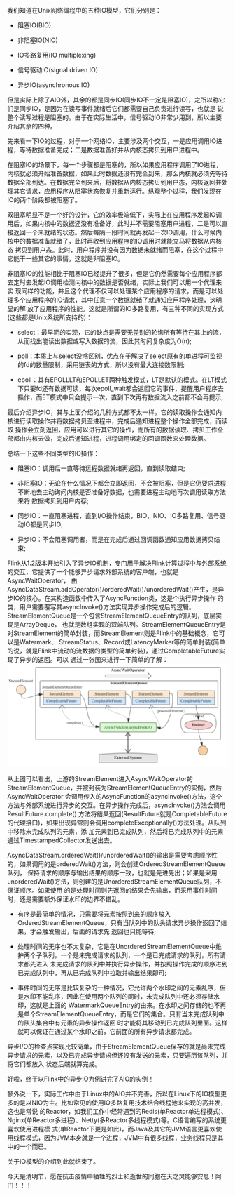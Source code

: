 我们知道在Unix网络编程中的五种IO模型，它们分别是：
  * 阻塞IO(BIO)

  * 非阻塞IO(NIO)

  * IO多路复用(IO multiplexing)

  * 信号驱动IO(signal driven IO)

  * 异步IO(asynchronous IO)

但是实际上除了AIO外，其余的都是同步IO(同步IO不一定是阻塞IO)，之所以称它们是同步IO，是因为在读写事件就绪后它们都需要自己负责进行读写，也就是
说整个读写过程是阻塞的。由于在实际生活中，信号驱动IO非常少用到，所以主要介绍其余的四种。

先来看一下IO的过程，对于一个网络IO，主要涉及两个交互，一是应用调用IO进程，等待数据准备完成；二是数据准备好并从内核态拷贝到用户进程中。

在阻塞IO的场景下，每一个步骤都是阻塞的，所以如果应用程序调用了IO进程，内核就必须开始准备数据，如果此时数据还没有完全到来，那么内核就必须先等待
数据全部到达。在数据完全到来后，将数据从内核态拷贝到用户态，内核返回并处理其它请求，应用程序从阻塞状态恢复并重新运行。纵观整个过程，我们发现在
IO的两个阶段都被阻塞了。

双阻塞明显不是一个好的设计，它的效率极端低下，实际上在应用程序发起IO调用后，如果内核中的数据还没有准备好，此时并不需要阻塞用户进程，二是可以直
接返回一个未就绪的状态。然后每隔一段时间就再发起一次IO调用，什么时候内核中的数据准备就绪了，此时再收到应用程序的IO调用时就能立马将数据从内核态
拷贝到用户态。此时，用户程序并没有因为数据未就绪而阻塞，在这个过程中它能干一些其它的事情，这就是非阻塞IO。

非阻塞IO的性能相比于阻塞IO已经提升了很多，但是它仍然需要每个应用程序都去定时去发起IO调用检测内核中的数据是否就绪，实际上我们可以用一个代理来实
现同样的功能，并且这个代理不仅可以处理某个应用程序的请求，而是可以处理多个应用程序的IO请求，其中任意一个数据就绪了就通知应用程序处理，这明显的解
放了应用程序的性能。这就是所谓的IO多路复用，有三种不同的实现方式(这些都是Unix系统所支持的)：
  * select：最早期的实现，它的缺点是需要无差别的轮询所有等待在其上的流，从而找出能读出数据或写入数据的流，因此其时间复杂度为O(n);

  * poll：本质上与select没啥区别，优点在于解决了select原有的单进程可监视的fd的数量限制，采用链表的方式，所以没有最大连接数限制;

  * epoll：其有EPOLLLT和EPOLLET两种触发模式，LT是默认的模式。在LT模式下只要fd还有数据可读，每次epoll_wait都会返回它的事件，提醒用户程序去
  操作，而ET模式中只会提示一次，直到下次再有数据流入之前都不会再提示;

最后介绍异步IO，其与上面介绍的几种方式都不太一样。它的读取操作会通知内核进行读取操作并将数据拷贝至进程中，完成后通知进程整个操作全部完成，而读取
操作会立刻返回，应用可以进行其它的操作，而所有的数据读取、拷贝工作全部都由内核去做，完成后通知进程，进程调用绑定的回调函数来处理数据。

总结一下这些不同类型的IO操作：
  * 阻塞IO：调用后一直等待远程数据就绪再返回，直到读取结束;

  * 非阻塞IO：无论在什么情况下都会立即返回，不会被阻塞，但是它仍要求进程不断地去主动询问内核是否准备好数据，也需要进程主动地再次调用读取方法来将
  数据拷贝到用户内存;

  * 同步IO：一直阻塞进程，直到I/O操作结束，BIO、NIO、IO多路复用、信号驱动IO都是同步IO;

  * 异步IO：不会阻塞调用者，而是在完成后通过回调函数通知应用数据拷贝结束;

Flink从1.2版本开始引入了异步IO机制，专门用于解决Flink计算过程中与外部系统的交互，它提供了一个能够异步请求外部系统的客户端，也就是AsyncWaitOperator，
由AsyncDataStream.addOperator()/orderedWait()/unorderedWait()产生，是异步IO的核心。在其构造函数中传入了AsyncFunction类，这是个执行异步操作
的类，用户需要覆写其asyncInvoke()方法实现异步操作完成后的逻辑。StreamElementQueue是一个包含StreamElementQueueEntry的队列，底层实现是ArrayDeque，
也就是数组实现的双端队列。StreamElementQueueEntry是对StreamElement的简单封装，而StreamElement则是Flink中的基础概念，它可以是Watermark、
StreamStatus、Record或LatencyMarker等的简单封装(简单的说，就是Flink中流动的流数据的类型的简单封装)，通过CompletableFuture实现了异步的返回。可以
通过一张图来进行一下简单的了解：
![AsyncIO](../assets/img/flink/asyncio.png "AsyncIO")

从上图可以看出，上游的StreamElement进入AsyncWaitOperator的StreamElementQueue，并被封装为StreamElementQueueEntry的实例，然后AsyncWaitOperator
会调用传入的AsyncFunction的asyncInvoke()方法，这个方法与外部系统进行异步的交互。在异步操作完成后，asyncInvoke()方法会调用ResultFuture.complete()
方法将结果返回(ResultFuture就是CompletableFuture的代理接口)，如果出现异常则会调用completeExceptionally()方法处理。从队列中移除未完成队列的元素，添
加元素到已完成队列，然后将已完成队列中的元素通过TimestampedCollector发送出去。

AsyncDataStream.orderedWait()/unorderedWait()的输出是需要考虑顺序性的，如果调用的是orderedWait()方法，则会创建OrderedStreamElementQueue队列，
保持请求的顺序与输出结果的顺序一致，也就是先进先出；如果是采用unorderedWait()方法，则创建的是UnorderedStreamElementQueue队列，不保证顺序。如果使用
的是处理时间则先返回的结果会先输出，而采用事件时间时，还是需要额外保证水印的边界不错乱。
  * 有序是最简单的情况，只需要将元素按照到来的顺序放入OrderedStreamElementQueue，只有当队列中的队头请求异步操作返回了结果，才会触发输出，后面的请求先
  返回也只能等待;

  * 处理时间的无序也不太复杂，它是在UnorderedStreamElementQueue中维护两个子队列，一个是未完成请求的队列，一个是已完成请求的队列，所有请求都先进入
  未完成请求的队列中并执行异步操作，并按照操作完成的顺序进到已完成队列中，再从已完成队列中拉取并输出结果即可;

  * 事件时间的无序是比较复杂的一种情况，它允许两个水印之间的元素乱序，但是水印不能乱序，因此在使用两个队列的同时，未完成队列中还必须存储水印，这就是上面的
  WatermarkQueueEntry的由来。在水印之间存储的也不再是单个StreamElementQueueEntry，而是它们的集合。只有当未完成队列中的队头集合中有元素的异步操作返回
  时才能将其移动到已完成队列里面。这样就可以保证在通过某个水印之前，它前面的所有异步请求都完成。

异步I/O的检查点实现比较简单，由于StreamElementQueue保存的就是尚未完成异步请求的元素，以及已完成异步请求但还没有发送的元素，只要遍历该队列，并将它们都放入
状态后端就算完成。

好啦，终于以Flink中的异步IO为例讲完了AIO的实例！

额外说一下，实际工作中由于Linux中的AIO并不完善，所以在Linux下的IO模型更多的是以NIO为主。比如常见的使用IO多路复用技术结合线程池来实现的高并发，这也是常说
的Reactor，如我们工作中经常遇到的Redis(单Reactor单进程模式)、Nginx(单Reactor多进程)、Netty(多Reactor多线程模式)等。C语言编写的系统更喜欢使用进程模
式(单Reactor下更是如此)，而Java及其它的JVM语言更喜欢使用线程模式，因为JVM本身就是一个进程，JVM中有很多线程，业务线程只是其中的一个而已。

关于IO模型的介绍到此就结束了。

今天是清明节，愿在抗击疫情中牺牲的烈士和逝世的同胞在天之灵能够安息！阿门！！！